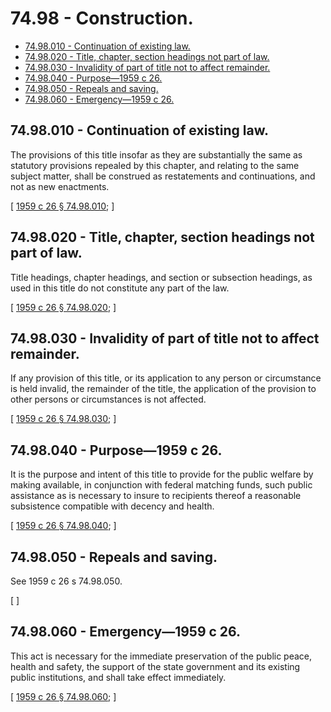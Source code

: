# 74.98 - Construction.
* [74.98.010 - Continuation of existing law.](#7498010---continuation-of-existing-law)
* [74.98.020 - Title, chapter, section headings not part of law.](#7498020---title-chapter-section-headings-not-part-of-law)
* [74.98.030 - Invalidity of part of title not to affect remainder.](#7498030---invalidity-of-part-of-title-not-to-affect-remainder)
* [74.98.040 - Purpose—1959 c 26.](#7498040---purpose1959-c-26)
* [74.98.050 - Repeals and saving.](#7498050---repeals-and-saving)
* [74.98.060 - Emergency—1959 c 26.](#7498060---emergency1959-c-26)
## 74.98.010 - Continuation of existing law.
The provisions of this title insofar as they are substantially the same as statutory provisions repealed by this chapter, and relating to the same subject matter, shall be construed as restatements and continuations, and not as new enactments.

\[ [1959 c 26 § 74.98.010](https://leg.wa.gov/CodeReviser/documents/sessionlaw/1959c26.pdf?cite=1959%20c%2026%20§%2074.98.010); \]

## 74.98.020 - Title, chapter, section headings not part of law.
Title headings, chapter headings, and section or subsection headings, as used in this title do not constitute any part of the law.

\[ [1959 c 26 § 74.98.020](https://leg.wa.gov/CodeReviser/documents/sessionlaw/1959c26.pdf?cite=1959%20c%2026%20§%2074.98.020); \]

## 74.98.030 - Invalidity of part of title not to affect remainder.
If any provision of this title, or its application to any person or circumstance is held invalid, the remainder of the title, the application of the provision to other persons or circumstances is not affected.

\[ [1959 c 26 § 74.98.030](https://leg.wa.gov/CodeReviser/documents/sessionlaw/1959c26.pdf?cite=1959%20c%2026%20§%2074.98.030); \]

## 74.98.040 - Purpose—1959 c 26.
It is the purpose and intent of this title to provide for the public welfare by making available, in conjunction with federal matching funds, such public assistance as is necessary to insure to recipients thereof a reasonable subsistence compatible with decency and health.

\[ [1959 c 26 § 74.98.040](https://leg.wa.gov/CodeReviser/documents/sessionlaw/1959c26.pdf?cite=1959%20c%2026%20§%2074.98.040); \]

## 74.98.050 - Repeals and saving.
See 1959 c 26 s 74.98.050.

\[ \]

## 74.98.060 - Emergency—1959 c 26.
This act is necessary for the immediate preservation of the public peace, health and safety, the support of the state government and its existing public institutions, and shall take effect immediately.

\[ [1959 c 26 § 74.98.060](https://leg.wa.gov/CodeReviser/documents/sessionlaw/1959c26.pdf?cite=1959%20c%2026%20§%2074.98.060); \]

